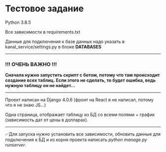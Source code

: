 # Тестовое задание

Python 3.8.5

Все зависимости в requirements.txt

Данные для подключения к базе данных надо указать в kanal_service/settings.py в блоке **DATABASES**

---

### !!! ОЧЕНЬ ВАЖНО !!! 
**Сначала нужно запустить скрипт с ботом, потому что там происходит создание всех таблиц. Если этого не сделать, то будет ошибка, ведь нужную таблицу он не найдет...**

---

Проект написан на Django 4.0.6 (фронт на React я не написал, потому что я не знаю JS...)

Одна страница, отображает таблицу из БД со всеми полями + график (зависимость дат от цены в долларах).

---

:white_check_mark:Для запуска нужно установить все зависимости, обновить данные для подключения к БД и из корня проекта написать _python manage.py runserver_.
